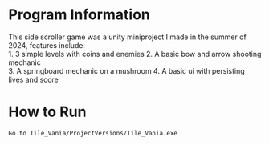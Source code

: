 # Program Information

This side scroller game was a unity miniproject I made in the summer of 2024, features include:  
    1. 3 simple levels with coins and enemies
    2. A basic bow and arrow shooting mechanic  
    3. A springboard mechanic on a mushroom
    4. A basic ui with persisting lives and score

# How to Run
    Go to Tile_Vania/ProjectVersions/Tile_Vania.exe
